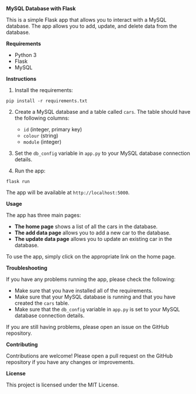 **MySQL Database with Flask**

This is a simple Flask app that allows you to interact with a MySQL database. The app allows you to add, update, and delete data from the database.

**Requirements**

* Python 3
* Flask
* MySQL

**Instructions**

1. Install the requirements:

```
pip install -r requirements.txt
```

2. Create a MySQL database and a table called `cars`. The table should have the following columns:

    * `id` (integer, primary key)
    * `colour` (string)
    * `module` (integer)

3. Set the `db_config` variable in `app.py` to your MySQL database connection details.

4. Run the app:

```
flask run
```

The app will be available at `http://localhost:5000`.

**Usage**

The app has three main pages:

* **The home page** shows a list of all the cars in the database.
* **The add data page** allows you to add a new car to the database.
* **The update data page** allows you to update an existing car in the database.

To use the app, simply click on the appropriate link on the home page.

**Troubleshooting**

If you have any problems running the app, please check the following:

* Make sure that you have installed all of the requirements.
* Make sure that your MySQL database is running and that you have created the `cars` table.
* Make sure that the `db_config` variable in `app.py` is set to your MySQL database connection details.

If you are still having problems, please open an issue on the GitHub repository.

**Contributing**

Contributions are welcome! Please open a pull request on the GitHub repository if you have any changes or improvements.

**License**

This project is licensed under the MIT License.